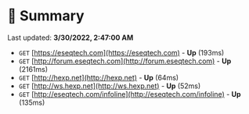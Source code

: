 # 📖 Summary
Last updated: **3/30/2022, 2:47:00 AM**

- `GET` [https://eseqtech.com](https://eseqtech.com) - **Up** (193ms)
- `GET` [http://forum.eseqtech.com](http://forum.eseqtech.com) - **Up** (2161ms)
- `GET` [http://hexp.net](http://hexp.net) - **Up** (64ms)
- `GET` [http://ws.hexp.net](http://ws.hexp.net) - **Up** (52ms)
- `GET` [http://eseqtech.com/infoline](http://eseqtech.com/infoline) - **Up** (135ms)
